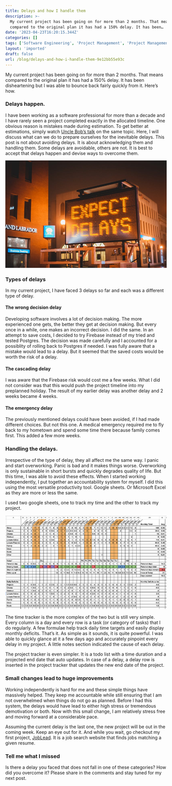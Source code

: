 ```yaml
---
title: Delays and how I handle them
description: >-
  My current project has been going on for more than 2 months. That means
  compared to the original plan it has had a 150% delay. It has been…
date: '2023-04-23T16:20:15.344Z'
categories: []
tags: ['Software Engineering', 'Project Management', 'Project Management Skills']
layout: 'imported'
draft: false
url: /blog/delays-and-how-i-handle-them-9e12bb55e93c
---
```


My current project has been going on for more than 2 months. That means compared to the original plan it has had a 150% delay. It has been disheartening but I was able to bounce back fairly quickly from it. Here’s how.

### Delays happen.

I have been working as a software professional for more than a decade and I have rarely seen a project completed exactly in the allocated timeline. One obvious reason is mistakes made during estimation. To get better at estimations, simply watch [Uncle Bob’s talk](https://www.youtube.com/watch?v=eisuQefYw_o) on the same topic. Here, I will discuss what can we do to prepare ourselves for the inevitable delays. This post is not about avoiding delays. It is about acknowledging them and handling them. Some delays are avoidable, others are not. It is best to accept that delays happen and devise ways to overcome them.

![](0__VZBPDsRnDXBVE9VP.jpg)

### Types of delays

In my current project, I have faced 3 delays so far and each was a different type of delay.

#### The wrong decision delay

Developing software involves a lot of decision making. The more experienced one gets, the better they get at decision making. But every once in a while, one makes an incorrect decision. I did the same. In an attempt to save costs, I decided to try Firebase instead of my tried and tested Postgres. The decision was made carefully and I accounted for a possiblity of rolling back to Postgres if needed. I was fully aware that a mistake would lead to a delay. But it seemed that the saved costs would be worth the risk of a delay.

#### The cascading delay

I was aware that the Firebase risk would cost me a few weeks. What I did not consider was that this would push the project timeline into my preplanned holiday. The result of my earlier delay was another delay and 2 weeks became 4 weeks.

#### The emergency delay

The previously mentioned delays could have been avoided, if I had made different choices. But not this one. A medical emergency required me to fly back to my hometown and spend some time there because family comes first. This added a few more weeks.

### Handling the delays.

Irrespective of the type of delay, they all affect me the same way. I panic and start overworking. Panic is bad and it makes things worse. Overworking is only sustainable in short bursts and quickly degrades quality of life. But this time, I was able to avoid these effects. When I started working independently, I put together an accountability system for myself. I did this using the most versatile productivity tool. Google sheets. Or Microsoft Excel as they are more or less the same.

I used two google sheets, one to track my time and the other to track my project.

![](1__T2xnj6oN56mIUAjxoO5o6Q.png)

The time tracker is the more complex of the two but is still very simple. Every column is a day and every row is a task (or category of tasks) that I do regularly. A few formulae help track daily time targets and easily display monthly deficits. That’s it. As simple as it sounds, it is quite powerful. I was able to quickly glance at it a few days ago and accurately pinpoint every delay in my project. A little notes section indicated the cause of each delay.

The project tracker is even simpler. It is a todo list with a time duration and a projected end date that auto updates. In case of a delay, a delay row is inserted in the project tracker that updates the new end date of the project.

### Small changes lead to huge improvements

Working independently is hard for me and these simple things have massively helped. They keep me accountable while still ensuring that I am not overwhelmed when things do not go as planned. Before I had this system, the delays would have lead to either high stress or tremendous demotivation or both. Now with this small change, I am relatively stress free and moving forward at a considerable pace.

Assuming the current delay is the last one, the new project will be out in the coming week. Keep an eye out for it. And while you wait, go checkout my first project, [JobLead](https://joblead.vipulvpatil.dev). It is a job search website that finds jobs matching a given resume.

### Tell me what I missed

Is there a delay you faced that does not fall in one of these categories? How did you overcome it? Please share in the comments and stay tuned for my next post.
